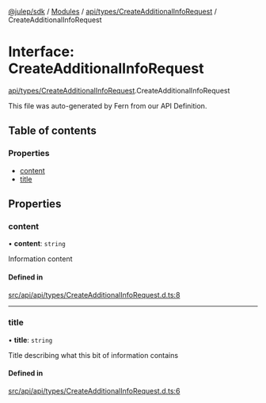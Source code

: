 [@julep/sdk](../README.md) / [Modules](../modules.md) / [api/types/CreateAdditionalInfoRequest](../modules/api_types_CreateAdditionalInfoRequest.md) / CreateAdditionalInfoRequest

# Interface: CreateAdditionalInfoRequest

[api/types/CreateAdditionalInfoRequest](../modules/api_types_CreateAdditionalInfoRequest.md).CreateAdditionalInfoRequest

This file was auto-generated by Fern from our API Definition.

## Table of contents

### Properties

- [content](api_types_CreateAdditionalInfoRequest.CreateAdditionalInfoRequest.md#content)
- [title](api_types_CreateAdditionalInfoRequest.CreateAdditionalInfoRequest.md#title)

## Properties

### content

• **content**: `string`

Information content

#### Defined in

[src/api/api/types/CreateAdditionalInfoRequest.d.ts:8](https://github.com/julep-ai/samantha-monorepo/blob/9aefd53/sdks/js/src/api/api/types/CreateAdditionalInfoRequest.d.ts#L8)

___

### title

• **title**: `string`

Title describing what this bit of information contains

#### Defined in

[src/api/api/types/CreateAdditionalInfoRequest.d.ts:6](https://github.com/julep-ai/samantha-monorepo/blob/9aefd53/sdks/js/src/api/api/types/CreateAdditionalInfoRequest.d.ts#L6)
